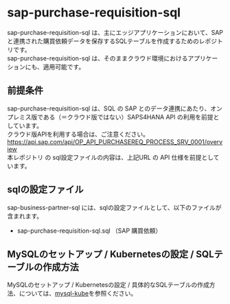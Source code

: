 # sap-purchase-requisition-sql 
sap-purchase-requisition-sql は、主にエッジアプリケーションにおいて、SAPと連携された購買依頼データを保存するSQLテーブルを作成するためのレポジトリです。  
sap-purchase-requisition-sql は、そのままクラウド環境におけるアプリケーションにも、適用可能です。  

## 前提条件  
sap-purchase-requisition-sql は、SQL の SAP とのデータ連携にあたり、オンプレミス版である（＝クラウド版ではない）SAPS4HANA API の利用を前提としています。  
クラウド版APIを利用する場合は、ご注意ください。  
https://api.sap.com/api/OP_API_PURCHASEREQ_PROCESS_SRV_0001/overview  
本レポジトリ の sql設定ファイルの内容は、上記URL の API 仕様を前提としています。  

## sqlの設定ファイル  
sap-business-partner-sql には、sqlの設定ファイルとして、以下のファイルが含まれます。 

* sap-purchase-requisition-sql.sql （SAP 購買依頼）

## MySQLのセットアップ / Kubernetesの設定 / SQLテーブルの作成方法  
MySQLのセットアップ / Kubernetesの設定 / 具体的なSQLテーブルの作成方法、については、[mysql-kube](https://github.com/latonaio/mysql-kube)を参照ください。  